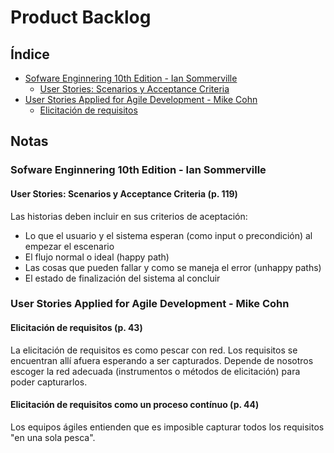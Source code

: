# Product Backlog

## Índice

 - [Sofware Enginnering 10th Edition - Ian Sommerville](#1)
   - [User Stories: Scenarios y Acceptance Criteria](#1.1)
 - [User Stories Applied for Agile Development - Mike Cohn](#2)
   - [Elicitación de requisitos](#2.1)

## Notas

<h3 id="1.1">Sofware Enginnering 10th Edition - Ian Sommerville</h3>

<h4 id="1.2">User Stories: Scenarios y Acceptance Criteria (p. 119)</h4>

Las historias deben incluir en sus criterios de aceptación:
 - Lo que el usuario y el sistema esperan (como input o precondición) al empezar el escenario
 - El flujo normal o ideal (happy path)
 - Las cosas que pueden fallar y como se maneja el error (unhappy paths)
 - El estado de finalización del sistema al concluir

 <h3 id="2">User Stories Applied for Agile Development - Mike Cohn</h3>

 <h4 id="2.1">Elicitación de requisitos (p. 43)</h4>

 La elicitación de requisitos es como pescar con red. Los requisitos se encuentran allí afuera esperando a ser capturados. Depende de nosotros escoger la red adecuada (instrumentos o métodos de elicitación) para poder capturarlos.

 <h4>Elicitación de requisitos como un proceso contínuo (p. 44)</h4>

 Los equipos ágiles entienden que es imposible capturar todos los requisitos "en una sola pesca".